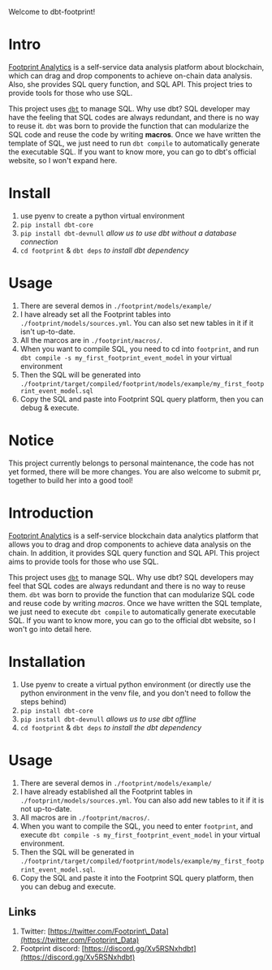 Welcome to dbt-footprint!

# Intro
[Footprint Analytics](https://www.footprint.network/dashboards) is a self-service data analysis platform about blockchain,
which can drag and drop components to achieve on-chain data analysis. Also, she provides SQL query function, and SQL API.
This project tries to provide tools for those who use SQL.

This project uses [`dbt`](https://www.getdbt.com/) to manage SQL.
Why use dbt?
SQL developer may have the feeling that SQL codes are always redundant, and there is no way to reuse it.
`dbt` was born to provide the function that can modularize the SQL code and reuse the code by writing **macros**.
Once we have written the template of SQL, we just need to run `dbt compile` to automatically generate the executable SQL.
If you want to know more, you can go to dbt's official website, so I won't expand here.

# Install
1. use pyenv to create a python virtual environment
2. `pip install dbt-core`
3. `pip install dbt-devnull`  *allow us to use dbt without a database connection*
3. `cd footprint` & `dbt deps` *to install dbt dependency*

# Usage
1. There are several demos in `./footprint/models/example/`
2. I have already set all the Footprint tables into  `./footprint/models/sources.yml`.
You can also set new tables in it if it isn't up-to-date.
3. All the marcos are in `./footprint/macros/`.
4. When you want to compile SQL, you need to cd into `footprint`,
and run `dbt compile -s my_first_footprint_event_model` in your virtual environment
5. Then the SQL will be generated into `./footprint/target/compiled/footprint/models/example/my_first_footprint_event_model.sql`
6. Copy the SQL and paste into Footprint SQL query platform, then you can debug & execute.

# Notice
This project currently belongs to personal maintenance, the code has not yet formed, there will be more changes.
You are also welcome to submit pr, together to build her into a good tool!


Introduction
============

[Footprint Analytics](https://www.footprint.network/dashboards) is a self-service blockchain data analytics platform that allows you to drag and drop components to achieve data analysis on the chain. In addition, it provides SQL query function and SQL API. This project aims to provide tools for those who use SQL.

This project uses [`dbt`](https://www.getdbt.com/) to manage SQL. Why use dbt? SQL developers may feel that SQL codes are always redundant and there is no way to reuse them. `dbt` was born to provide the function that can modularize SQL code and reuse code by writing _macros_. Once we have written the SQL template, we just need to execute `dbt compile` to automatically generate executable SQL. If you want to know more, you can go to the official dbt website, so I won't go into detail here.

Installation
============

1.  Use pyenv to create a virtual python environment (or directly use the python environment in the venv file, and you don't need to follow the steps behind)
2.  `pip install dbt-core`
3.  `pip install dbt-devnull` _allows us to use dbt offline_
4.  `cd footprint` & `dbt deps` _to install the dbt dependency_

Usage
=====

1.  There are several demos in `./footprint/models/example/`
2.  I have already established all the Footprint tables in `./footprint/models/sources.yml`. You can also add new tables to it if it is not up-to-date.
3.  All macros are in `./footprint/macros/`.
4.  When you want to compile the SQL, you need to enter `footprint`, and execute `dbt compile -s my_first_footprint_event_model` in your virtual environment.
5.  Then the SQL will be generated in `./footprint/target/compiled/footprint/models/example/my_first_footprint_event_model.sql`.
6.  Copy the SQL and paste it into the Footprint SQL query platform, then you can debug and execute.

Links
-----

1.  Twitter: [https://twitter.com/Footprint\_Data](https://twitter.com/Footprint_Data)
2.  Footprint discord: [https://discord.gg/Xv5RSNxhdbt](https://discord.gg/Xv5RSNxhdbt)


